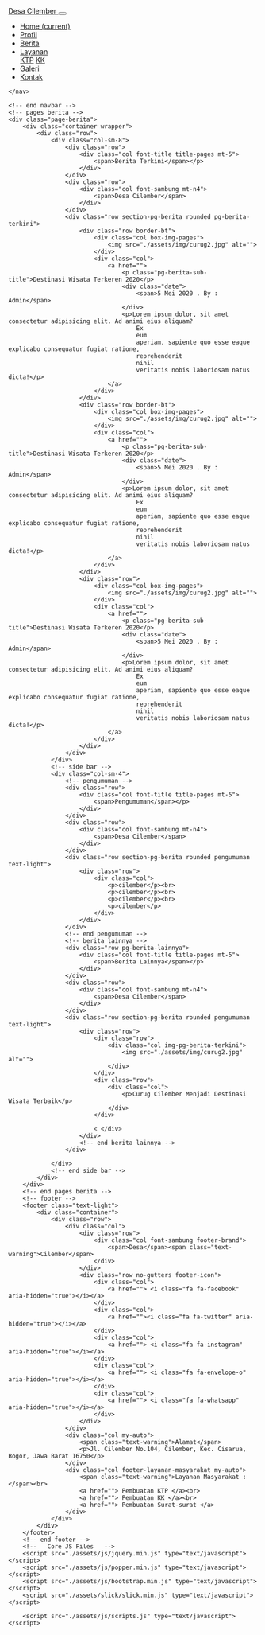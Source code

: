 <!DOCTYPE html>
<html lang="en">

<head>
    <meta charset="UTF-8">
    <meta name="viewport" content="width=device-width, initial-scale=1.0">
    <title>Desa Cilember</title>
    <link href="https://fonts.googleapis.com/css2?family=Playfair+Display&display=swap" rel="stylesheet">
    <link href="https://fonts.googleapis.com/css2?family=Open+Sans:wght@300&display=swap" rel="stylesheet">
    <link href="https://fonts.googleapis.com/css2?family=Dancing+Script&display=swap" rel="stylesheet">
    <link rel="stylesheet" href="./assets/css/bootstrap.min.css">
    <link rel="stylesheet" href="./assets/font-awesome-4.7.0/css/font-awesome.min.css">
    <link rel="stylesheet" href="./assets/css/style.css">
</head>

<body>
    <!-- Navbar-->
    <nav class="navbar navbar-bg navbar-expand-lg navbar-dark fixed-top px-4 pt-3 pb-2">
        <div class="container-fluid">
            <a class="navbar-brand font-title" href="#">
                <img src="./assets/img/kab_bogor.png" alt="" loading="lazy">Desa Cilember
            </a>
            <button class="navbar-toggler" type="button" data-toggle="collapse" data-target="#navbarNav"
                aria-controls="navbarNav" aria-expanded="false" aria-label="Toggle navigation">
                <span class="navbar-toggler-icon"></span>
            </button>
            <div class="collapse navbar-collapse justify-content-end font-weight-bolder" id="navbarNav">
                <ul class="navbar-nav">
                    <li class="nav-item active">
                        <a class="nav-link" href="index.html">Home <span class="sr-only">(current)</span></a>
                    </li>
                    <li class="nav-item">
                        <a class="nav-link" href="#">Profil</a>
                    </li>
                    <li class="nav-item">
                        <a class="nav-link" href="#">Berita</a>
                    </li>
                    <li class="nav-item dropdown">
                        <a class="nav-link dropdown-toggle" href="#" id="navbarDropdown" role="button"
                            data-toggle="dropdown" aria-haspopup="true" aria-expanded="false">
                            Layanan
                        </a>
                        <div class="dropdown-menu" aria-labelledby="navbarDropdown">
                            <a class="dropdown-item" href="#">KTP</a>
                            <a class="dropdown-item" href="#">KK</a>
                        </div>
                    </li>
                    <li class="nav-item">
                        <a class="nav-link" href="#">Galeri</a>
                    </li>
                    <li class="nav-item">
                        <a class="nav-link" href="#">Kontak</a>
                    </li>
                </ul>
            </div>
        </div>

    </nav>

    <!-- end navbar -->
    <!-- pages berita -->
    <div class="page-berita">
        <div class="container wrapper">
            <div class="row">
                <div class="col-sm-8">
                    <div class="row">
                        <div class="col font-title title-pages mt-5">
                            <span>Berita Terkini</span></p>
                        </div>
                    </div>
                    <div class="row">
                        <div class="col font-sambung mt-n4">
                            <span>Desa Cilember</span>
                        </div>
                    </div>
                    <div class="row section-pg-berita rounded pg-berita-terkini">
                        <div class="row border-bt">
                            <div class="col box-img-pages">
                                <img src="./assets/img/curug2.jpg" alt="">
                            </div>
                            <div class="col">
                                <a href="">
                                    <p class="pg-berita-sub-title">Destinasi Wisata Terkeren 2020</p>
                                    <div class="date">
                                        <span>5 Mei 2020 . By : Admin</span>
                                    </div>
                                    <p>Lorem ipsum dolor, sit amet consectetur adipisicing elit. Ad animi eius aliquam?
                                        Ex
                                        eum
                                        aperiam, sapiente quo esse eaque explicabo consequatur fugiat ratione,
                                        reprehenderit
                                        nihil
                                        veritatis nobis laboriosam natus dicta!</p>
                                </a>
                            </div>
                        </div>
                        <div class="row border-bt">
                            <div class="col box-img-pages">
                                <img src="./assets/img/curug2.jpg" alt="">
                            </div>
                            <div class="col">
                                <a href="">
                                    <p class="pg-berita-sub-title">Destinasi Wisata Terkeren 2020</p>
                                    <div class="date">
                                        <span>5 Mei 2020 . By : Admin</span>
                                    </div>
                                    <p>Lorem ipsum dolor, sit amet consectetur adipisicing elit. Ad animi eius aliquam?
                                        Ex
                                        eum
                                        aperiam, sapiente quo esse eaque explicabo consequatur fugiat ratione,
                                        reprehenderit
                                        nihil
                                        veritatis nobis laboriosam natus dicta!</p>
                                </a>
                            </div>
                        </div>
                        <div class="row">
                            <div class="col box-img-pages">
                                <img src="./assets/img/curug2.jpg" alt="">
                            </div>
                            <div class="col">
                                <a href="">
                                    <p class="pg-berita-sub-title">Destinasi Wisata Terkeren 2020</p>
                                    <div class="date">
                                        <span>5 Mei 2020 . By : Admin</span>
                                    </div>
                                    <p>Lorem ipsum dolor, sit amet consectetur adipisicing elit. Ad animi eius aliquam?
                                        Ex
                                        eum
                                        aperiam, sapiente quo esse eaque explicabo consequatur fugiat ratione,
                                        reprehenderit
                                        nihil
                                        veritatis nobis laboriosam natus dicta!</p>
                                </a>
                            </div>
                        </div>
                    </div>
                </div>
                <!-- side bar -->
                <div class="col-sm-4">
                    <!-- pengumuman -->
                    <div class="row">
                        <div class="col font-title title-pages mt-5">
                            <span>Pengumuman</span></p>
                        </div>
                    </div>
                    <div class="row">
                        <div class="col font-sambung mt-n4">
                            <span>Desa Cilember</span>
                        </div>
                    </div>
                    <div class="row section-pg-berita rounded pengumuman text-light">
                        <div class="row">
                            <div class="col">
                                <p>cilember</p><br>
                                <p>cilember</p><br>
                                <p>cilember</p><br>
                                <p>cilember</p>
                            </div>
                        </div>
                    </div>
                    <!-- end pengumuman -->
                    <!-- berita lainnya -->
                    <div class="row pg-berita-lainnya">
                        <div class="col font-title title-pages mt-5">
                            <span>Berita Lainnya</span></p>
                        </div>
                    </div>
                    <div class="row">
                        <div class="col font-sambung mt-n4">
                            <span>Desa Cilember</span>
                        </div>
                    </div>
                    <div class="row section-pg-berita rounded pengumuman text-light">
                        <div class="row">
                            <div class="row">
                                <div class="col img-pg-berita-terkini">
                                    <img src="./assets/img/curug2.jpg" alt="">
                                </div>
                            </div>
                            <div class="row">
                                <div class="col">
                                    <p>Curug Cilember Menjadi Destinasi Wisata Terbaik</p>
                                </div>
                            </div>

                            < </div>
                        </div>
                        <!-- end berita lainnya -->
                    </div>

                </div>
                <!-- end side bar -->
            </div>
        </div>
        <!-- end pages berita -->
        <!-- footer -->
        <footer class="text-light">
            <div class="container">
                <div class="row">
                    <div class="col">
                        <div class="row">
                            <div class="col font-sambung footer-brand">
                                <span>Desa</span><span class="text-warning">Cilember</span>
                            </div>
                        </div>
                        <div class="row no-gutters footer-icon">
                            <div class="col">
                                <a href=""> <i class="fa fa-facebook" aria-hidden="true"></i></a>
                            </div>
                            <div class="col">
                                <a href=""><i class="fa fa-twitter" aria-hidden="true"></i></a>
                            </div>
                            <div class="col">
                                <a href=""> <i class="fa fa-instagram" aria-hidden="true"></i></a>
                            </div>
                            <div class="col">
                                <a href=""> <i class="fa fa-envelope-o" aria-hidden="true"></i></a>
                            </div>
                            <div class="col">
                                <a href=""> <i class="fa fa-whatsapp" aria-hidden="true"></i></a>
                            </div>
                        </div>
                    </div>
                    <div class="col my-auto">
                        <span class="text-warning">Alamat</span>
                        <p>Jl. Cilember No.104, Cilember, Kec. Cisarua, Bogor, Jawa Barat 16750</p>
                    </div>
                    <div class="col footer-layanan-masyarakat my-auto">
                        <span class="text-warning">Layanan Masyarakat :</span><br>
                        <a href=""> Pembuatan KTP </a><br>
                        <a href=""> Pembuatan KK </a><br>
                        <a href=""> Pembuatan Surat-surat </a>
                    </div>
                </div>
            </div>
        </footer>
        <!-- end footer -->
        <!--   Core JS Files   -->
        <script src="./assets/js/jquery.min.js" type="text/javascript"></script>
        <script src="./assets/js/popper.min.js" type="text/javascript"></script>
        <script src="./assets/js/bootstrap.min.js" type="text/javascript"></script>
        <script src="./assets/slick/slick.min.js" type="text/javascript"></script>

        <script src="./assets/js/scripts.js" type="text/javascript"></script>
</body>

</html>
